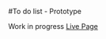 #To do list - Prototype

Work in progress [Live Page](https://everythingisunavailable.github.io/To-Do-list/)
